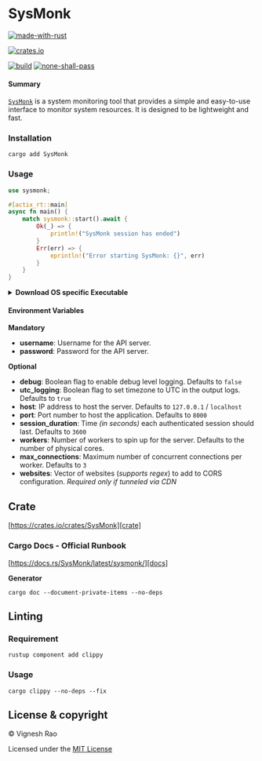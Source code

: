 # SysMonk

[![made-with-rust][rust-logo]][rust-src-page]

[![crates.io][crates-logo]][crate]

[![build][gh-logo]][build]
[![none-shall-pass][nsp-logo]][nsp]

#### Summary
[`SysMonk`][repo] is a system monitoring tool that provides a simple and easy-to-use interface to monitor system resources. It is designed to be lightweight and fast.

### Installation

```shell
cargo add SysMonk
```

### Usage
```rust
use sysmonk;

#[actix_rt::main]
async fn main() {
    match sysmonk::start().await {
        Ok(_) => {
            println!("SysMonk session has ended")
        }
        Err(err) => {
            eprintln!("Error starting SysMonk: {}", err)
        }
    }
}
```

<details>
<summary><strong>Download OS specific Executable</strong></summary>

###### macOS
```shell
curl -o SysMonk-Darwin-x86_64.tar.gz -LH "Accept: application/octet-stream" "https://github.com/thevickypedia/SysMonk/releases/latest/download/SysMonk-Darwin-x86_64.tar.gz"
```

###### Linux
```shell
curl -o SysMonk-Linux-x86_64.tar.gz -LH "Accept: application/octet-stream" "https://github.com/thevickypedia/SysMonk/releases/latest/download/SysMonk-Linux-x86_64.tar.gz"
```

###### RaspberryPi
```shell
curl -o SysMonk-RaspberryPi.tar.gz -LH "Accept: application/octet-stream" "https://github.com/thevickypedia/SysMonk/releases/latest/download/SysMonk-RaspberryPi.tar.gz"
```

###### Windows
```shell
curl -o SysMonk-Windows-x86_64.zip -LH "Accept: application/octet-stream" "https://github.com/thevickypedia/SysMonk/releases/latest/download/SysMonk-Windows-x86_64.zip"
```
</details>

#### Environment Variables

**Mandatory**
- **username**: Username for the API server.
- **password**: Password for the API server.

**Optional**
- **debug**: Boolean flag to enable debug level logging. Defaults to `false`
- **utc_logging**: Boolean flag to set timezone to UTC in the output logs. Defaults to `true`
- **host**: IP address to host the server. Defaults to `127.0.0.1` / `localhost`
- **port**: Port number to host the application. Defaults to `8000`
- **session_duration**: Time _(in seconds)_ each authenticated session should last. Defaults to `3600`
- **workers**: Number of workers to spin up for the server. Defaults to the number of physical cores.
- **max_connections**: Maximum number of concurrent connections per worker. Defaults to `3`
- **websites**: Vector of websites (_supports regex_) to add to CORS configuration. _Required only if tunneled via CDN_

## Crate
[https://crates.io/crates/SysMonk][crate]

### Cargo Docs - Official Runbook
[https://docs.rs/SysMonk/latest/sysmonk/][docs]

**Generator**
```shell
cargo doc --document-private-items --no-deps
```

## Linting
### Requirement
```shell
rustup component add clippy
```
### Usage
```shell
cargo clippy --no-deps --fix
```

## License & copyright

&copy; Vignesh Rao

Licensed under the [MIT License][license]

[repo]: https://github.com/thevickypedia/SysMonk
[license]: https://github.com/thevickypedia/SysMonk/blob/main/LICENSE
[build]: https://github.com/thevickypedia/SysMonk/actions/workflows/rust.yml
[rust-src-page]: https://www.rust-lang.org/
[rust-logo]: https://img.shields.io/badge/Made%20with-Rust-black?style=for-the-badge&logo=Rust
[gh-logo]: https://github.com/thevickypedia/SysMonk/actions/workflows/rust.yml/badge.svg
[nsp-logo]: https://github.com/thevickypedia/SysMonk/actions/workflows/none.yml/badge.svg
[nsp]: https://github.com/thevickypedia/SysMonk/actions/workflows/none.yml
[crate]: https://crates.io/crates/SysMonk
[gh-checks]: https://github.com/thevickypedia/SysMonk/actions/workflows/rust.yml
[crates-logo]: https://img.shields.io/crates/v/SysMonk.svg
[docs]: https://docs.rs/SysMonk/latest/sysmonk/
